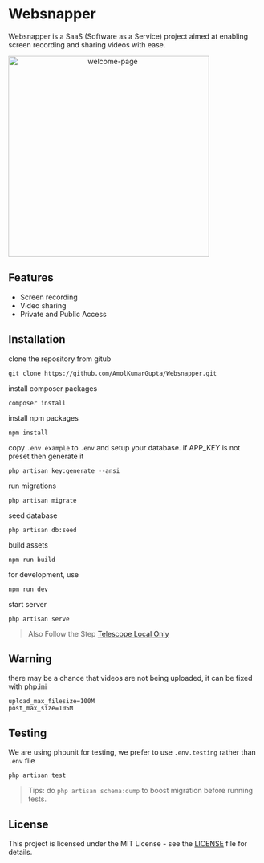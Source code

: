 # Websnapper
Websnapper is a SaaS (Software as a Service) project aimed at enabling screen recording and sharing videos with ease.


<div align="center" style="display:flex; gap: 1rem;">
    <img src="https://github.com/AmolKumarGupta/Websnapper/assets/88397611/37efe3f7-4f67-4797-a7c3-c0206a6d7f16" alt="welcome-page" width="400" >
</div>


## Features
- Screen recording
- Video sharing
- Private and Public Access

## Installation

clone the repository from gitub
```
git clone https://github.com/AmolKumarGupta/Websnapper.git
```

install composer packages 

```
composer install
```

install npm packages 

```
npm install
```

copy `.env.example` to `.env` and setup your database.
if APP_KEY is not preset then generate it
```
php artisan key:generate --ansi
```

run migrations
```
php artisan migrate
```

seed database
```
php artisan db:seed
```

build assets

```
npm run build
```

for development, use 

```
npm run dev
```

start server
```
php artisan serve
```

> Also Follow the Step [Telescope Local Only](https://laravel.com/docs/10.x/telescope#local-only-installation)


## Warning
there may be a chance that videos are not being uploaded, it can be fixed with php.ini
```
upload_max_filesize=100M
post_max_size=105M
```

## Testing
We are using phpunit for testing, we prefer to use `.env.testing` rather than `.env` file
```
php artisan test
```

> Tips: do ```php artisan schema:dump``` to boost migration before running tests.



## License
This project is licensed under the MIT License - see the [LICENSE](LICENSE.md ) file for details.


